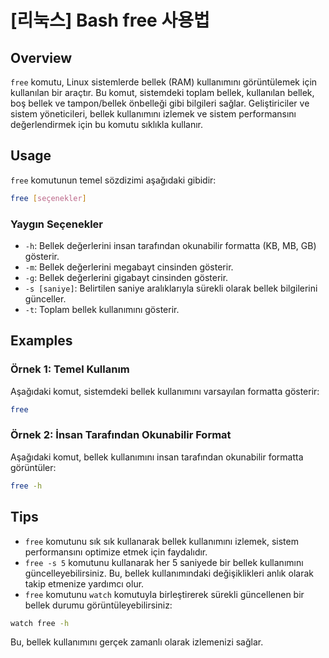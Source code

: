 # [리눅스] Bash free 사용법

## Overview
`free` komutu, Linux sistemlerde bellek (RAM) kullanımını görüntülemek için kullanılan bir araçtır. Bu komut, sistemdeki toplam bellek, kullanılan bellek, boş bellek ve tampon/bellek önbelleği gibi bilgileri sağlar. Geliştiriciler ve sistem yöneticileri, bellek kullanımını izlemek ve sistem performansını değerlendirmek için bu komutu sıklıkla kullanır.

## Usage
`free` komutunun temel sözdizimi aşağıdaki gibidir:

```bash
free [seçenekler]
```

### Yaygın Seçenekler
- `-h`: Bellek değerlerini insan tarafından okunabilir formatta (KB, MB, GB) gösterir.
- `-m`: Bellek değerlerini megabayt cinsinden gösterir.
- `-g`: Bellek değerlerini gigabayt cinsinden gösterir.
- `-s [saniye]`: Belirtilen saniye aralıklarıyla sürekli olarak bellek bilgilerini günceller.
- `-t`: Toplam bellek kullanımını gösterir.

## Examples
### Örnek 1: Temel Kullanım
Aşağıdaki komut, sistemdeki bellek kullanımını varsayılan formatta gösterir:

```bash
free
```

### Örnek 2: İnsan Tarafından Okunabilir Format
Aşağıdaki komut, bellek kullanımını insan tarafından okunabilir formatta görüntüler:

```bash
free -h
```

## Tips
- `free` komutunu sık sık kullanarak bellek kullanımını izlemek, sistem performansını optimize etmek için faydalıdır.
- `free -s 5` komutunu kullanarak her 5 saniyede bir bellek kullanımını güncelleyebilirsiniz. Bu, bellek kullanımındaki değişiklikleri anlık olarak takip etmenize yardımcı olur.
- `free` komutunu `watch` komutuyla birleştirerek sürekli güncellenen bir bellek durumu görüntüleyebilirsiniz:

```bash
watch free -h
```

Bu, bellek kullanımını gerçek zamanlı olarak izlemenizi sağlar.
